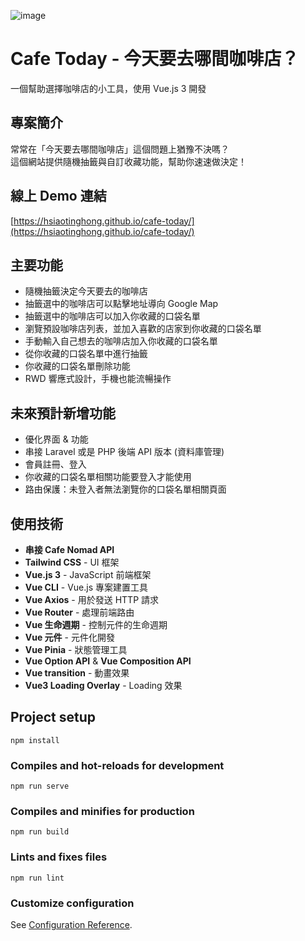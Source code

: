 ![image](https://github.com/user-attachments/assets/2c517246-298e-4361-87ee-7fb04d56e6d1)


# Cafe Today - 今天要去哪間咖啡店？
一個幫助選擇咖啡店的小工具，使用 Vue.js 3 開發

## 專案簡介
常常在「今天要去哪間咖啡店」這個問題上猶豫不決嗎？  
這個網站提供隨機抽籤與自訂收藏功能，幫助你速速做決定！

## 線上 Demo 連結
[https://hsiaotinghong.github.io/cafe-today/](https://hsiaotinghong.github.io/cafe-today/)

## 主要功能
- 隨機抽籤決定今天要去的咖啡店
- 抽籤選中的咖啡店可以點擊地址導向 Google Map
- 抽籤選中的咖啡店可以加入你收藏的口袋名單
- 瀏覽預設咖啡店列表，並加入喜歡的店家到你收藏的口袋名單
- 手動輸入自己想去的咖啡店加入你收藏的口袋名單
- 從你收藏的口袋名單中進行抽籤
- 你收藏的口袋名單刪除功能
- RWD 響應式設計，手機也能流暢操作

## 未來預計新增功能
- 優化界面 & 功能
- 串接 Laravel 或是 PHP 後端 API 版本 (資料庫管理)
- 會員註冊、登入
- 你收藏的口袋名單相關功能要登入才能使用
- 路由保護：未登入者無法瀏覽你的口袋名單相關頁面

## 使用技術
- **串接 Cafe Nomad API**
- **Tailwind CSS** - UI 框架
- **Vue.js 3** - JavaScript 前端框架
- **Vue CLI** - Vue.js 專案建置工具
- **Vue Axios** - 用於發送 HTTP 請求
- **Vue Router** - 處理前端路由
- **Vue 生命週期** - 控制元件的生命週期
- **Vue 元件** - 元件化開發
- **Vue Pinia** - 狀態管理工具
- **Vue Option API** & **Vue Composition API**
- **Vue transition** - 動畫效果
- **Vue3 Loading Overlay** - Loading 效果

## Project setup
```
npm install
```

### Compiles and hot-reloads for development
```
npm run serve
```

### Compiles and minifies for production
```
npm run build
```

### Lints and fixes files
```
npm run lint
```

### Customize configuration
See [Configuration Reference](https://cli.vuejs.org/config/).
